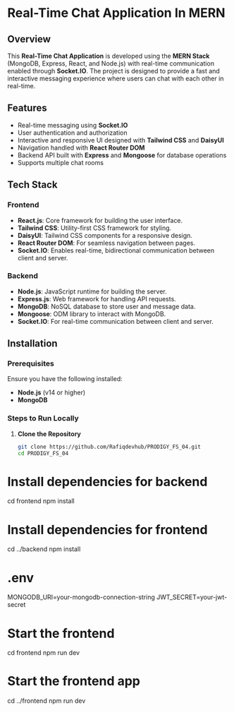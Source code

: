 # Real-Time Chat Application In MERN

## Overview

This **Real-Time Chat Application** is developed using the **MERN Stack** (MongoDB, Express, React, and Node.js) with real-time communication enabled through **Socket.IO**. The project is designed to provide a fast and interactive messaging experience where users can chat with each other in real-time.

## Features

- Real-time messaging using **Socket.IO**
- User authentication and authorization
- Interactive and responsive UI designed with **Tailwind CSS** and **DaisyUI**
- Navigation handled with **React Router DOM**
- Backend API built with **Express** and **Mongoose** for database operations
- Supports multiple chat rooms

## Tech Stack

### Frontend

- **React.js**: Core framework for building the user interface.
- **Tailwind CSS**: Utility-first CSS framework for styling.
- **DaisyUI**: Tailwind CSS components for a responsive design.
- **React Router DOM**: For seamless navigation between pages.
- **Socket.IO**: Enables real-time, bidirectional communication between client and server.

### Backend

- **Node.js**: JavaScript runtime for building the server.
- **Express.js**: Web framework for handling API requests.
- **MongoDB**: NoSQL database to store user and message data.
- **Mongoose**: ODM library to interact with MongoDB.
- **Socket.IO**: For real-time communication between client and server.

## Installation

### Prerequisites

Ensure you have the following installed:

- **Node.js** (v14 or higher)
- **MongoDB**

### Steps to Run Locally

1. **Clone the Repository**

   ```bash
   git clone https://github.com/Rafiqdevhub/PRODIGY_FS_04.git
   cd PRODIGY_FS_04
   ```

# Install dependencies for backend

cd frontend
npm install

# Install dependencies for frontend

cd ../backend
npm install

# .env

MONGODB_URI=your-mongodb-connection-string
JWT_SECRET=your-jwt-secret

# Start the frontend

cd frontend
npm run dev

# Start the frontend app

cd ../frontend
npm run dev

